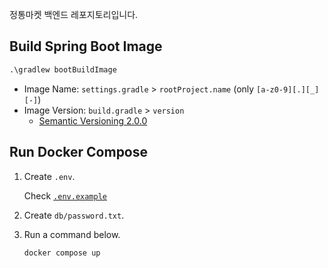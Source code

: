 정통마켓 백엔드 레포지토리입니다.

## Build Spring Boot Image

```txt
.\gradlew bootBuildImage  
```

- Image Name: `settings.gradle` > `rootProject.name` (only `[a-z0-9][.][_][-]`)
- Image Version: `build.gradle` > `version`
  - [Semantic Versioning 2.0.0](https://semver.org/lang/ko/)

## Run Docker Compose

1. Create `.env`.

    Check [`.env.example`](./.env.example)

2. Create `db/password.txt`.

3. Run a command below.

    ```txt
    docker compose up
    ```
